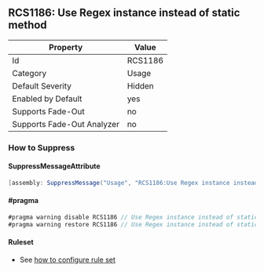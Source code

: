 ## RCS1186: Use Regex instance instead of static method

Property | Value
--- | --- 
Id | RCS1186
Category | Usage
Default Severity | Hidden
Enabled by Default | yes
Supports Fade-Out | no
Supports Fade-Out Analyzer | no

### How to Suppress

#### SuppressMessageAttribute

```csharp
[assembly: SuppressMessage("Usage", "RCS1186:Use Regex instance instead of static method.", Justification = "<Pending>")]
```

#### \#pragma

```csharp
#pragma warning disable RCS1186 // Use Regex instance instead of static method.
#pragma warning restore RCS1186 // Use Regex instance instead of static method.
```

#### Ruleset

* See [how to configure rule set](../HowToConfigureAnalyzers.md)
